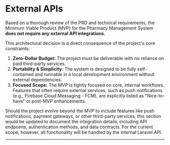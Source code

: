 # External APIs

<!--docs/architecture/[title].md-->

Based on a thorough review of the PRD and technical requirements, the Minimum Viable Product (MVP) for the Pharmacy Management System **does not require any external API integrations**.

This architectural decision is a direct consequence of the project's core constraints:

1.  **Zero-Dollar Budget:** The project must be deliverable with no reliance on paid third-party services.
2.  **Portability & Simplicity:** The system is designed to be fully self-contained and runnable in a local development environment without external dependencies.
3.  **Focused Scope:** The MVP is tightly focused on core, internal workflows. Features that often require external services, such as push notifications (e.g., Firebase Cloud Messaging - FCM), are explicitly listed as "Nice-to-have" or post-MVP enhancements.

Should the project evolve beyond the MVP to include features like push notifications, payment gateways, or other third-party services, this section would be updated to document the integration details, including API endpoints, authentication methods, and data contracts. For the current scope, however, all functionality will be handled by the internal Laravel API.

---
